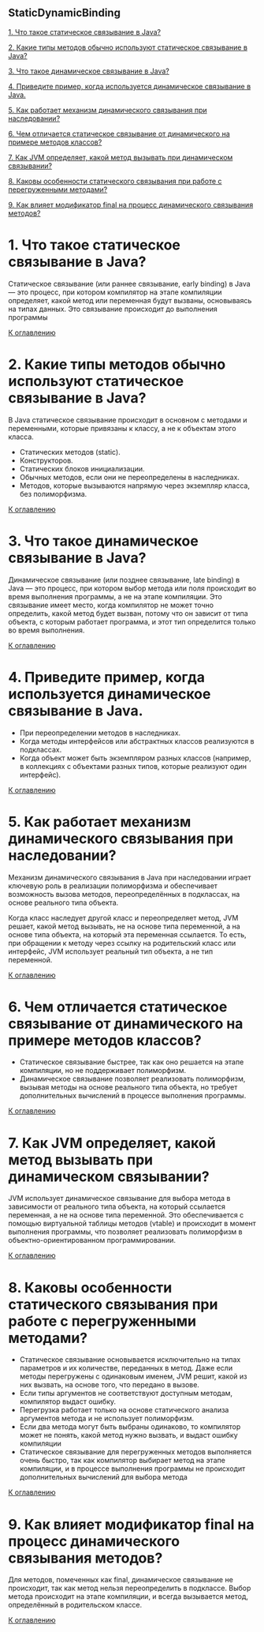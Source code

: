 ## StaticDynamicBinding

[1. Что такое статическое связывание в Java?](#1-что-такое-статическое-связывание-в-java)

[2. Какие типы методов обычно используют статическое связывание в Java?](#2-какие-типы-методов-обычно-используют-статическое-связывание-в-java)

[3. Что такое динамическое связывание в Java?](#3-что-такое-динамическое-связывание-в-java)

[4. Приведите пример, когда используется динамическое связывание в Java.](#4-приведите-пример-когда-используется-динамическое-связывание-в-java)

[5. Как работает механизм динамического связывания при наследовании?](#5-как-работает-механизм-динамического-связывания-при-наследовании)

[6. Чем отличается статическое связывание от динамического на примере методов классов?](#6-чем-отличается-статическое-связывание-от-динамического-на-примере-методов-классов)

[7. Как JVM определяет, какой метод вызывать при динамическом связывании?](#7-как-jvm-определяет-какой-метод-вызывать-при-динамическом-связывании)

[8. Каковы особенности статического связывания при работе с перегруженными методами?](#8-каковы-особенности-статического-связывания-при-работе-с-перегруженными-методами)

[9. Как влияет модификатор final на процесс динамического связывания методов?](#9-как-влияет-модификатор-final-на-процесс-динамического-связывания-методов)


# 1. Что такое статическое связывание в Java?

Статическое связывание (или раннее связывание, early binding) в Java — это процесс, при котором компилятор на этапе компиляции определяет, какой метод или переменная будут вызваны, основываясь на типах данных. Это связывание происходит до выполнения программы

[К оглавлению](#StaticDynamicBinding)

# 2. Какие типы методов обычно используют статическое связывание в Java?

В Java статическое связывание происходит в основном с методами и переменными, которые привязаны к классу, а не к объектам этого класса.

- Статических методов (static). 
- Конструкторов. 
- Статических блоков инициализации. 
- Обычных методов, если они не переопределены в наследниках. 
- Методов, которые вызываются напрямую через экземпляр класса, без полиморфизма.

[К оглавлению](#StaticDynamicBinding)

# 3. Что такое динамическое связывание в Java?

Динамическое связывание (или позднее связывание, late binding) в Java — это процесс, при котором выбор метода или поля происходит во время выполнения программы, а не на этапе компиляции. Это связывание имеет место, когда компилятор не может точно определить, какой метод будет вызван, потому что он зависит от типа объекта, с которым работает программа, и этот тип определится только во время выполнения.

[К оглавлению](#StaticDynamicBinding)

# 4. Приведите пример, когда используется динамическое связывание в Java.

- При переопределении методов в наследниках. 
- Когда методы интерфейсов или абстрактных классов реализуются в подклассах. 
- Когда объект может быть экземпляром разных классов (например, в коллекциях с объектами разных типов, которые реализуют один интерфейс).

[К оглавлению](#StaticDynamicBinding)

# 5. Как работает механизм динамического связывания при наследовании?

Механизм динамического связывания в Java при наследовании играет ключевую роль в реализации полиморфизма и обеспечивает возможность вызова методов, переопределённых в подклассах, на основе реального типа объекта.

Когда класс наследует другой класс и переопределяет метод, JVM решает, какой метод вызывать, не на основе типа переменной, а на основе типа объекта, на который эта переменная ссылается. То есть, при обращении к методу через ссылку на родительский класс или интерфейс, JVM использует реальный тип объекта, а не тип переменной.

[К оглавлению](#StaticDynamicBinding)

# 6. Чем отличается статическое связывание от динамического на примере методов классов?

- Статическое связывание быстрее, так как оно решается на этапе компиляции, но не поддерживает полиморфизм. 
- Динамическое связывание позволяет реализовать полиморфизм, вызывая методы на основе реального типа объекта, но требует дополнительных вычислений в процессе выполнения программы.

[К оглавлению](#StaticDynamicBinding)

# 7. Как JVM определяет, какой метод вызывать при динамическом связывании?

JVM использует динамическое связывание для выбора метода в зависимости от реального типа объекта, на который ссылается переменная, а не на основе типа переменной. Это обеспечивается с помощью виртуальной таблицы методов (vtable) и происходит в момент выполнения программы, что позволяет реализовать полиморфизм в объектно-ориентированном программировании.

[К оглавлению](#StaticDynamicBinding)

# 8. Каковы особенности статического связывания при работе с перегруженными методами?

- Статическое связывание основывается исключительно на типах параметров и их количестве, переданных в метод. Даже если методы перегружены с одинаковым именем, JVM решит, какой из них вызвать, на основе того, что передано в вызове.
- Если типы аргументов не соответствуют доступным методам, компилятор выдаст ошибку.
- Перегрузка работает только на основе статического анализа аргументов метода и не использует полиморфизм.
- Если два метода могут быть выбраны одинаково, то компилятор может не понять, какой метод нужно вызвать, и выдаст ошибку компиляции
- Статическое связывание для перегруженных методов выполняется очень быстро, так как компилятор выбирает метод на этапе компиляции, и в процессе выполнения программы не происходит дополнительных вычислений для выбора метода

[К оглавлению](#StaticDynamicBinding)

# 9. Как влияет модификатор final на процесс динамического связывания методов?

Для методов, помеченных как final, динамическое связывание не происходит, так как метод нельзя переопределить в подклассе. Выбор метода происходит на этапе компиляции, и всегда вызывается метод, определённый в родительском классе.

[К оглавлению](#StaticDynamicBinding)